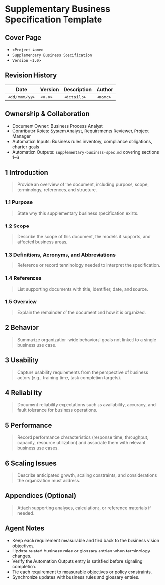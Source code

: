 # Supplementary Business Specification Template

## Cover Page

- `<Project Name>`
- `Supplementary Business Specification`
- `Version <1.0>`


## Revision History

| Date | Version | Description | Author |
| --- | --- | --- | --- |
| `<dd/mmm/yy>` | `<x.x>` | `<details>` | `<name>` |

## Ownership & Collaboration

- Document Owner: Business Process Analyst
- Contributor Roles: System Analyst, Requirements Reviewer, Project Manager
- Automation Inputs: Business rules inventory, compliance obligations, charter goals
- Automation Outputs: `supplementary-business-spec.md` covering sections 1–6


## 1 Introduction

> Provide an overview of the document, including purpose, scope, terminology, references, and structure.

### 1.1 Purpose

> State why this supplementary business specification exists.

### 1.2 Scope

> Describe the scope of this document, the models it supports, and affected business areas.

### 1.3 Definitions, Acronyms, and Abbreviations

> Reference or record terminology needed to interpret the specification.

### 1.4 References

> List supporting documents with title, identifier, date, and source.

### 1.5 Overview

> Explain the remainder of the document and how it is organized.

## 2 Behavior

> Summarize organization-wide behavioral goals not linked to a single business use case.

## 3 Usability

> Capture usability requirements from the perspective of business actors (e.g., training time, task completion targets).

## 4 Reliability

> Document reliability expectations such as availability, accuracy, and fault tolerance for business operations.

## 5 Performance

> Record performance characteristics (response time, throughput, capacity, resource utilization) and associate them with relevant business use cases.

## 6 Scaling Issues

> Describe anticipated growth, scaling constraints, and considerations the organization must address.

## Appendices (Optional)

> Attach supporting analyses, calculations, or reference materials if needed.

## Agent Notes

- Keep each requirement measurable and tied back to the business vision objectives.
- Update related business rules or glossary entries when terminology changes.
- Verify the Automation Outputs entry is satisfied before signaling completion.
- Tie each requirement to measurable objectives or policy constraints.
- Synchronize updates with business rules and glossary entries.
